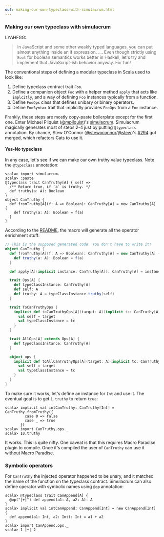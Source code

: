 ```yaml
---
out: making-our-own-typeclass-with-simulacrum.html
---
```

  
  [@stewoconnor]: https://twitter.com/stewoconnor
  [@stew]: https://github.com/stew
  [294]: https://github.com/non/cats/pull/294
  [simulacrum]: https://github.com/mpilquist/simulacrum
  [@mpilquist]: https://github.com/mpilquist

### Making our own typeclass with simulacrum

LYAHFGG:

> In JavaScript and some other weakly typed languages, you can put almost anything inside an if expression.
> .... Even though strictly using `Bool` for boolean semantics works better in Haskell, let's try and implement that JavaScript-ish behavior anyway. For fun! 

The conventional steps of defining a modular typeclass in Scala used to look like:

1. Define typeclass contract trait `Foo`.
2. Define a companion object `Foo` with a helper method `apply` that acts like `implcitly`, and a way of defining `Foo` instances typically from a function.
3. Define `FooOps` class that defines unibary or binary operators.
4. Define `FooSyntax` trait that implicitly provides `FooOps` from a `Foo` instance.

Frankly, these steps are mostly copy-paste boilerplate except for the first one.
Enter Michael Pilquist ([@mpilquist][@mpilquist])'s [simulacrum][simulacrum].
Simulacrum magically generates most of steps 2-4 just by putting `@typeclass` annotation.
By chance, Stew O'Connor ([@stewoconnor][@stewoconnor]/[@stew][@stew])'s [#294][294] got merged,
which refactors Cats to use it.

#### Yes-No typeclass

In any case, let's see if we can make our own truthy value typeclass.
Note the `@typeclass` annotation:

```console:new
scala> import simulacrum._
scala> :paste
@typeclass trait CanTruthy[A] { self =>
  /** Return true, if `a` is truthy. */
  def truthy(a: A): Boolean
}
object CanTruthy {
  def fromTruthy[A](f: A => Boolean): CanTruthy[A] = new CanTruthy[A] {
    def truthy(a: A): Boolean = f(a)
  }
}
```

According to the [README][simulacrum], the macro will generate all the operator enrichment stuff:

```scala
// This is the supposed generated code. You don't have to write it!
object CanTruthy {
  def fromTruthy[A](f: A => Boolean): CanTruthy[A] = new CanTruthy[A] {
    def truthy(a: A): Boolean = f(a)
  }

  def apply[A](implicit instance: CanTruthy[A]): CanTruthy[A] = instance

  trait Ops[A] {
    def typeClassInstance: CanTruthy[A]
    def self: A
    def truthy: A = typeClassInstance.truthy(self)
  }

  trait ToCanTruthyOps {
    implicit def toCanTruthyOps[A](target: A)(implicit tc: CanTruthy[A]): Ops[A] = new Ops[A] {
      val self = target
      val typeClassInstance = tc
    }
  }

  trait AllOps[A] extends Ops[A] {
    def typeClassInstance: CanTruthy[A]
  }

  object ops {
    implicit def toAllCanTruthyOps[A](target: A)(implicit tc: CanTruthy[A]): AllOps[A] = new AllOps[A] {
      val self = target
      val typeClassInstance = tc
    }
  }
}
```

To make sure it works, let's define an instance for `Int` and use it. The eventual goal is to get `1.truthy` to return `true`:

```console
scala> implicit val intCanTruthy: CanTruthy[Int] = CanTruthy.fromTruthy({
         case 0 => false
         case _ => true
       })
scala> import CanTruthy.ops._
scala> 10.truthy
```

It works. This is quite nifty.
One caveat is that this requires Macro Paradise plugin to compile. Once it's compiled the user of `CanTruthy` can use it without Macro Paradise.

### Symbolic operators

For `CanTruthy` the injected operator happened to be unary, and it matched the name of the function on the typeclass contract. Simulacrum can also define operator with symbolic names using `@op` annotation:

```console
scala> @typeclass trait CanAppend[A] {
  @op("|+|") def append(a1: A, a2: A): A
}
scala> implicit val intCanAppend: CanAppend[Int] = new CanAppend[Int] {
  def append(a1: Int, a2: Int): Int = a1 + a2
}
scala> import CanAppend.ops._
scala> 1 |+| 2
```

